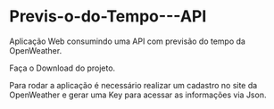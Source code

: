 # Previs-o-do-Tempo---API
Aplicação Web consumindo uma API com previsão do tempo da OpenWeather.

Faça o Download do projeto.

Para rodar a aplicação é necessário realizar um cadastro no site da OpenWeather e gerar uma Key para acessar as informações via Json.
